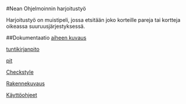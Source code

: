 #Nean Ohjelmoinnin harjoitustyö

Harjoitustyö on muistipeli, jossa etsitään joko korteille pareja tai kortteja oikeassa suuruusjärjestyksessä.

##Dokumentaatio
[aiheen kuvaus](dokumentaatio/aiheenKuvausJaRakenne.md)

[tuntikirjanpito](dokumentaatio/tuntikirjanpito.md)

[pit](https://htmlpreview.github.io/?https://github.com/Nuukkeli/NeanOhjelmoinninHT/blob/master/dokumentaatio/pit/201610141406/index.html)

[Checkstyle](https://htmlpreview.github.io/?https://github.com/Nuukkeli/NeanOhjelmoinninHT/blob/master/dokumentaatio/site/checkstyle.html)

[Rakennekuvaus](dokumentaatio/rakennekuvaus.md)

[Käyttöohjeet](dokumentaatio/kayttoohjeet.md)
